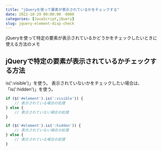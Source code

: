```yaml
---
title: "jQueryを使って要素が表示されているかをチェックする"
date: 2022-10-29 00:00:00 -0000
categories: [JavaScript,jQuery]
slug: jquery-element-disp-check
---
```


jQueryを使って特定の要素が表示されているかどうかをチェックしたいときに使える方法のメモ

## jQueryで特定の要素が表示されているかチェックする方法
is(':visible')」を使う。
表示されていないかをチェックしたい場合は、「is(':hidden')」を使う。

``` javascript
if ($('#element').is(':visible')) {
    // 表示されている場合の処理
} else {
    // 表示されていない場合の処理
}

if ($('#element').is(':hidden')) {
    // 表示されていない場合の処理
} else {
    // 表示されている場合の処理
}

```